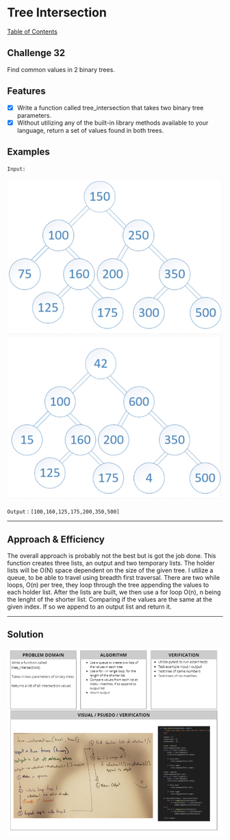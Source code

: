 # Tree Intersection
[Table of Contents](../../../README.md)
## Challenge 32

Find common values in 2 binary trees.


## Features
- [x] Write a function called tree_intersection that takes two binary tree parameters.
- [x] Without utilizing any of the built-in library methods available to your language, return a set of values found in both trees.

## Examples
`Input:`

![](../../../assets/tree_intersection/input.png)

`Output` : `[100,160,125,175,200,350,500]`

---
## Approach & Efficiency

The overall approach is probably not the best but is got the job done. This function creates three lists, an output and two temporary lists. The holder lists will be O(N) space dependent on the size of the given tree. I utilize a queue, to be able to travel using breadth first traversal. There are two while loops, O(n) per tree, they loop through the tree appending the values to each holder list. After the lists are built, we then use a for loop O(n), n being the lenght of the shorter list. Comparing if the values are the same at the given index. If so we append to an output list and return it.

---

## Solution
![White Board Image](../../../assets/tree_intersection/tree_intersection.png)
